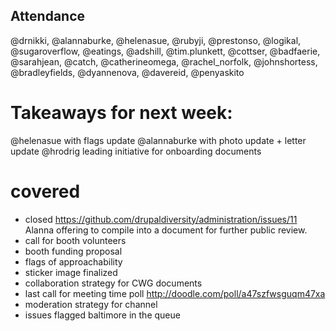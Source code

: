 

## Attendance
@drnikki, @alannaburke, @helenasue, @rubyji, @prestonso, @logikal, @sugaroverflow, @eatings, @adshill, @tim.plunkett, @cottser, @badfaerie, @sarahjean, @catch, @catherineomega, @rachel_norfolk, @johnshortess, @bradleyfields, @dyannenova, @davereid, @penyaskito



# Takeaways for next week:
@helenasue with flags update
@alannaburke with photo update + letter update
@hrodrig leading initiative for onboarding documents


# covered
- closed https://github.com/drupaldiversity/administration/issues/11
Alanna offering to compile into a document for further public review.
- call for booth volunteers
- booth funding proposal
- flags of approachability
- sticker image finalized
- collaboration strategy for CWG documents
- last call for meeting time poll http://doodle.com/poll/a47szfwsguqm47xa
- moderation strategy for channel
- issues flagged baltimore in the queue
